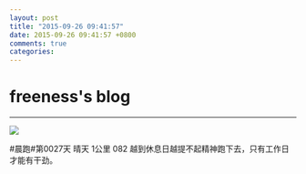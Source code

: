 ```yaml
---
layout: post
title: "2015-09-26 09:41:57"
date: 2015-09-26 09:41:57 +0800
comments: true
categories: 
---
```


# freeness's blog

----------

![](http://okqmqrbgo.bkt.clouddn.com/201509260941571.jpg)

>
\#晨跑\#第0027天 晴天 1公里 082 越到休息日越提不起精神跑下去，只有工作日才能有干劲。